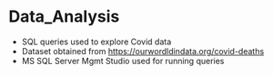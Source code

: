 # Data_Analysis

- SQL queries used to explore Covid data 
- Dataset obtained from https://ourwordldindata.org/covid-deaths
- MS SQL Server Mgmt Studio used for running queries
